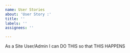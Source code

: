 ```yaml
---
name: User Stories
about: 'User Story :'
title: ''
labels: ''
assignees: ''

---
```


As a Site User/Admin I can DO THIS so that THIS HAPPENS

